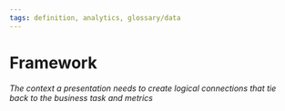 ```yaml
---
tags: definition, analytics, glossary/data
---
```

#  Framework
*The context a presentation needs to create logical connections that tie back to the business task and metrics*